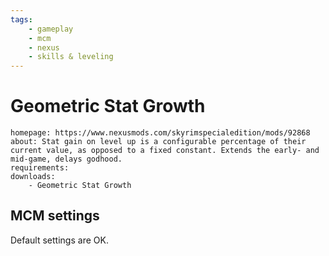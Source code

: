 ```yaml
---
tags:
    - gameplay
    - mcm
    - nexus
    - skills & leveling
---
```


# Geometric Stat Growth

```project_info
homepage: https://www.nexusmods.com/skyrimspecialedition/mods/92868
about: Stat gain on level up is a configurable percentage of their current value, as opposed to a fixed constant. Extends the early- and mid-game, delays godhood.
requirements:
downloads:
    - Geometric Stat Growth
```

## MCM settings

Default settings are OK.
